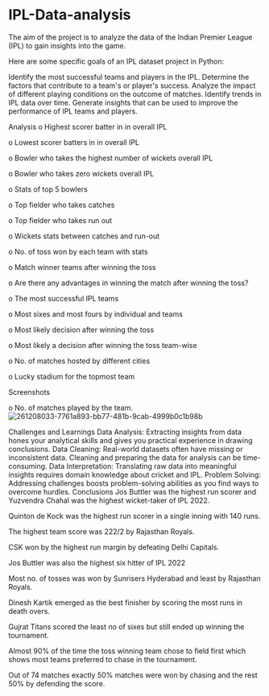 # IPL-Data-analysis
The aim of the project is to analyze the data of the Indian Premier League (IPL) to gain insights into the game.

Here are some specific goals of an IPL dataset project in Python:

Identify the most successful teams and players in the IPL.
Determine the factors that contribute to a team's or player's success.
Analyze the impact of different playing conditions on the outcome of matches.
Identify trends in IPL data over time.
Generate insights that can be used to improve the performance of IPL teams and players.

Analysis
o Highest scorer batter in in overall IPL

o Lowest scorer batters in in overall IPL

o Bowler who takes the highest number of wickets overall IPL

o Bowler who takes zero wickets overall IPL

o Stats of top 5 bowlers

o Top fielder who takes catches

o Top fielder who takes run out

o Wickets stats between catches and run-out

o No. of toss won by each team with stats

o Match winner teams after winning the toss

o Are there any advantages in winning the match after winning the toss?

o The most successful IPL teams

o Most sixes and most fours by individual and teams

o Most likely decision after winning the toss

o Most likely a decision after winning the toss team-wise

o No. of matches hosted by different cities

o Lucky stadium for the topmost team

Screenshots

o No. of matches played by the team.
![261208033-7761a893-bb77-481b-9cab-4999b0c1b98b](https://github.com/user-attachments/assets/5c16da08-e5c3-4c12-acd9-43287d1d3e21)



Challenges and Learnings
Data Analysis: Extracting insights from data hones your analytical skills and gives you practical experience in drawing conclusions.
Data Cleaning: Real-world datasets often have missing or inconsistent data. Cleaning and preparing the data for analysis can be time-consuming.
Data Interpretation: Translating raw data into meaningful insights requires domain knowledge about cricket and IPL.
Problem Solving: Addressing challenges boosts problem-solving abilities as you find ways to overcome hurdles.
Conclusions
Jos Buttler was the highest run scorer and Yuzvendra Chahal was the highest wicket-taker of IPL 2022.

Quinton de Kock was the highest run scorer in a single inning with 140 runs.

The highest team score was 222/2 by Rajasthan Royals.

CSK won by the highest run margin by defeating Delhi Capitals.

Jos Buttler was also the highest six hitter of IPL 2022

Most no. of tosses was won by Sunrisers Hyderabad and least by Rajasthan Royals.

Dinesh Kartik emerged as the best finisher by scoring the most runs in death overs.

Gujrat Titans scored the least no of sixes but still ended up winning the tournament.

Almost 90% of the time the toss winning team chose to field first which shows most teams preferred to chase in the tournament.

Out of 74 matches exactly 50% matches were won by chasing and the rest 50% by defending the score.
